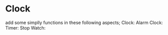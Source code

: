 # Clock
add some simplly functions in these following aspects;
Clock:
Alarm Clock:
Timer:
Stop Watch:
